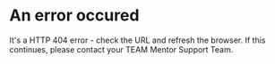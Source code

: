 # An error occured
It's a HTTP 404 error - check the URL and refresh the browser. If this continues, please contact your TEAM Mentor Support Team.